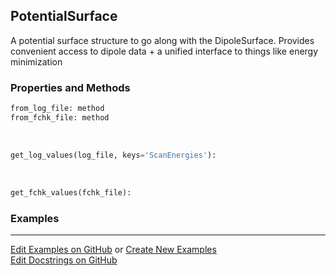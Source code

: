 ## <a id="Psience.Data.Surfaces.PotentialSurface">PotentialSurface</a>
A potential surface structure to go along with the DipoleSurface.
Provides convenient access to dipole data + a unified interface to things like energy minimization

### Properties and Methods
```python
from_log_file: method
from_fchk_file: method
```
<a id="Psience.Data.Surfaces.PotentialSurface.get_log_values">&nbsp;</a>
```python
get_log_values(log_file, keys='ScanEnergies'): 
```

<a id="Psience.Data.Surfaces.PotentialSurface.get_fchk_values">&nbsp;</a>
```python
get_fchk_values(fchk_file): 
```

### Examples


___

[Edit Examples on GitHub](https://github.com/McCoyGroup/References/edit/gh-pages/Documentation/examples/Psience/Data/Surfaces/PotentialSurface.md) or 
[Create New Examples](https://github.com/McCoyGroup/References/new/gh-pages/?filename=Documentation/examples/Psience/Data/Surfaces/PotentialSurface.md) <br/>
[Edit Docstrings on GitHub](https://github.com/McCoyGroup/Psience/edit/master/Data/Surfaces.py?message=Update%20Docs)